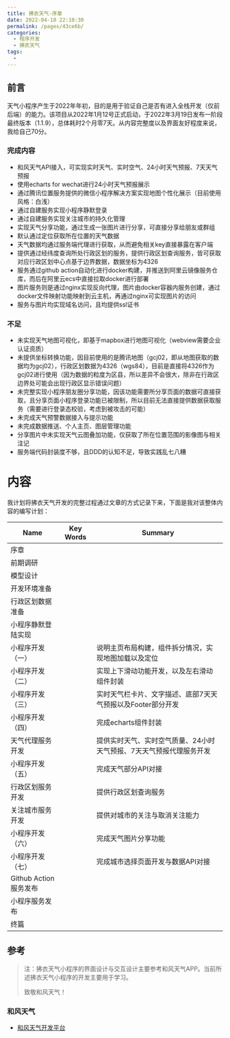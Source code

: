 ```yaml
---
title: 拂衣天气-序章
date: 2022-04-10 22:10:30
permalink: /pages/43ce6b/
categories:
  - 程序开发
  - 拂衣天气
tags:
  - 
---
```


## 前言

天气小程序产生于2022年年初，目的是用于验证自己是否有进入全栈开发（仅前后端）的能力。该项目从2022年1月12号正式启动，于2022年3月19日发布一阶段最终版本（1.1.9），总体耗时2个月零7天。从内容完整度以及界面友好程度来说，我给自己70分。

<!-- more -->

### 完成内容

- 和风天气API接入，可实现实时天气、实时空气、24小时天气预报、7天天气预报
- 使用echarts for wechat进行24小时天气预报展示
- 通过腾讯位置服务提供的微信小程序解决方案实现地图个性化展示（目前使用风格：白浅）
- 通过自建服务实现小程序静默登录
- 通过自建服务实现关注城市的持久化管理
- 实现天气分享功能，通过生成一张图片进行分享，可直接分享给朋友或群组
- 默认通过定位获取所在位置的天气数据
- 天气数据均通过服务端代理进行获取，从而避免相关key直接暴露在客户端
- 提供通过经纬度查询所处行政区划的服务，提供行政区划查询服务，皆可获取对应行政区划中心点基于边界数据，数据坐标为4326
- 服务通过github action自动化进行docker构建，并推送到阿里云镜像服务仓库，而后在阿里云ecs中直接拉取docker进行部署
- 图片服务则是通过nginx实现反向代理，图片由docker容器内服务创建，通过docker文件映射功能映射到云主机，再通过nginx可实现图片的访问
- 服务与图片均实现域名访问，且均提供ssl证书

### 不足

- 未实现天气地图可视化，即基于mapbox进行地图可视化（webview需要企业认证资质）
- 未提供坐标转换功能，因目前使用的是腾讯地图（gcj02，即从地图获取的数据均为gcj02），行政区划数据为4326（wgs84），目前是直接将4326作为gcj02进行使用（因为数据的粒度为区县，所以差异不会很大，除非在行政区边界处可能会出现行政区显示错误问题）
- 未完整实现小程序朋友圈分享功能，因该功能需要所分享页面的数据可直接获取，且分享页面小程序登录功能已被限制，所以目前无法直接提供数据获取服务（需要进行登录态校验，考虑到被攻击的可能）
- 未完成天气预警数据接入与提示功能
- 未完成数据推送、个人主页、图层管理功能
- 分享图片中未实现天气云图叠加功能，仅获取了所在位置范围的影像图与相关注记
- 服务端代码封装度不够，且DDD的认知不足，导致实践乱七八糟

# 内容

我计划将拂衣天气开发的完整过程通过文章的方式记录下来，下面是我对该整体内容的编写计划：

| Name                  | Key Words | Summary                                                      |
| --------------------- | --------- | ------------------------------------------------------------ |
| 序章                  |           |                                                              |
| 前期调研              |           |                                                              |
| 模型设计              |           |                                                              |
| 开发环境准备          |           |                                                              |
| 行政区划数据准备      |           |                                                              |
| 小程序静默登陆实现    |           |                                                              |
| 小程序开发（一）      |           | 说明主页布局构建，组件拆分情况，实现地图加载以及定位         |
| 小程序开发（二）      |           | 实现上下滑动功能开发，以及左右滑动组件封装                   |
| 小程序开发（三）      |           | 实时天气栏卡片、文字描述、底部7天天气预报以及Footer部分开发  |
| 小程序开发（四）      |           | 完成echarts组件封装                                          |
| 天气代理服务开发      |           | 提供实时天气、实时空气质量、24小时天气预报、7天天气预报代理服务开发 |
| 小程序开发（五）      |           | 完成天气部分API对接                                          |
| 行政区划服务开发      |           | 提供行政区划查询服务                                         |
| 关注城市服务开发      |           | 提供对城市的关注与取消关注能力                               |
| 小程序开发（六）      |           | 完成天气图片分享功能                                         |
| 小程序开发（七）      |           | 完成城市选择页面开发与数据API对接                            |
| Github Action服务发布 |           |                                                              |
| 小程序服务发布        |           |                                                              |
| 终篇                  |           |                                                              |

## 参考

> 注：拂衣天气小程序的界面设计与交互设计主要参考和风天气APP。当前所述拂衣天气小程序的开发主要用于学习。
>
> 致敬和风天气！

### 和风天气

- [和风天气开发平台](https://dev.qweather.com/docs/api/)
